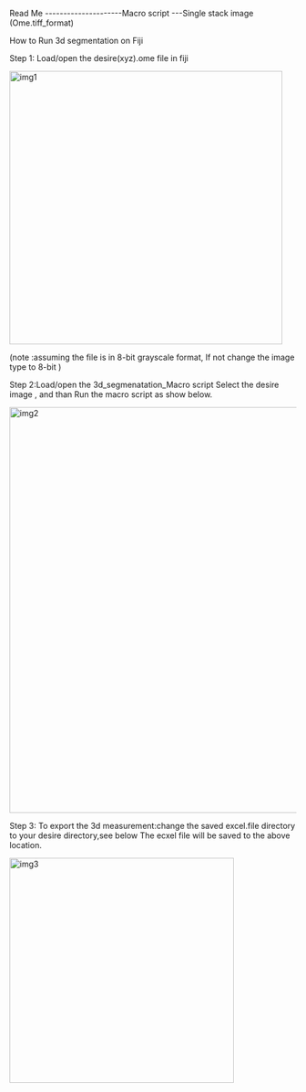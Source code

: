 Read Me ---------------------Macro script ---Single stack image (Ome.tiff_format)

How to Run 3d segmentation on Fiji

Step 1: Load/open the desire(xyz).ome file in fiji 

<img width="479" alt="img1" src="https://user-images.githubusercontent.com/41202212/128720411-dbf7bc60-d759-4159-b0f3-552f733aaddc.PNG">

(note :assuming the file is in 8-bit grayscale format, If not change the image type to 8-bit )

Step 2:Load/open the 3d_segmenatation_Macro script 
Select the desire image , and than Run the macro script as show below.

<img width="711" alt="img2" src="https://user-images.githubusercontent.com/41202212/128720429-2f22198b-cbb8-44d8-b990-fb7893054661.PNG">

Step 3: To export the 3d measurement:change the saved excel.file directory to your desire directory,see below 
The ecxel file will be saved to the above location.

<img width="394" alt="img3" src="https://user-images.githubusercontent.com/41202212/128720488-c2c37a9c-2381-4f5d-91f2-e8604044dc9e.PNG">
